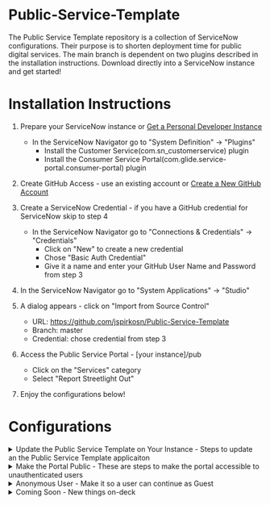 # Public-Service-Template
The Public Service Template repository is a collection of ServiceNow configurations.  Their purpose is to shorten deployment time for public digital services. The main branch is dependent on two plugins described in the installation instructions.  Download directly into a ServiceNow instance and get started!
# Installation Instructions
1. Prepare your ServiceNow instance or <a href="https://developer.servicenow.com/dev.do#!/guides/quebec/developer-program/pdi-guide/obtaining-a-pdi" title="PDI Readme">Get a Personal Developer Instance</a>
	- In the ServiceNow Navigator go to "System Definition" -> "Plugins"
		- Install the Customer Service(com.sn_customerservice) plugin
 		- Install the Consumer Service Portal(com.glide.service-portal.consumer-portal) plugin
   
2. Create GitHub Access - use an existing account or <a href="https://github.com/join?ref_cta=Sign+up&ref_loc=header+logged+out&ref_page=%2F&source=header-home" title="GitHub Create Account">Create a New GitHub Account</a>
3. Create a ServiceNow Credential - if you have a GitHub credential for ServiceNow skip to step 4
	- In the ServiceNow Navigator go to "Connections & Credentials" -> "Credentials"
		- Click on "New" to create a new credential
		- Chose "Basic Auth Credential"
		- Give it a name and enter your GitHub User Name and Password from step 3
4. In the ServiceNow Navigator go to "System Applications" -> "Studio"
5. A dialog appears - click on "Import from Source Control"
    - URL: https://github.com/jspirkosn/Public-Service-Template
    - Branch: master 
    - Credential: chose credential from step 3   
6. Access the Public Service Portal - [your instance]/pub
	- Click on the "Services" category
	- Select "Report Streetlight Out"  
7. Enjoy the configurations below!

# Configurations
<details>
<summary>Update the Public Service Template on Your Instance - Steps to update an the Public Service Template applicaiton </summary>

- **Status:** Complete
- **Setup:**
	1. In the ServiceNow Navigator go to "System Applications" -> "Studio"
	2. Select the "Public Service Template" Application
	3. Open the top menu for "Source Control"
	3. Select "Apply Remote Changes"
	4. In the dialog box select "Apply Remote Changes" again
	5. This brings the most recent code into your instance	
- **Setup Video:**
	<a href="https://www.youtube.com/watch?v=aX22pNK14rY" title="Public Services Template - Update the Public Services Template on Your Instance">Update the Public Services Template on Your Instance</a>
	
- **Contributors:** 
	- john.spirko@servicenow.com 
</details>

<details>
<summary>Make the Portal Public - These are steps to make the portal accessible to unauthenticated users</summary>

- **Status:** Complete
- **Setup:**
	1. Go to [your instance]/pub and make sure you aren't authenticated - You should only see the header to login and background image
	2. In the ServiceNow Navigator go to "Public Services Template" -> "Widgets to Make Public"
	3. Make sure you are in the global scope
	4. Change the Public field to "true" for all 4 of the widgets
	5. In the ServiceNow Navigator go to "Public Services Template" -> "Pages to Make Public"
	6. Change the Public field to "true" for 1 page
	5. Refresh the browser in step 1 - you should now see the search box and catalog navigations  
	
- **Setup Video:**
	<a href="https://www.youtube.com/watch?v=wtkbx07DY5k" title="Make the Portal Public - Setup">Make the Portal Public - Setup</a>
- **Contributors:** 
	- john.spirko@servicenow.com 
</details>

<details>
<summary>Anonymous User - Make it so a user can continue as Guest</summary>
	
- **Prerequisites:** "Make the Portal Public" 
- **Status:** Complete
- **Setup:**
	1. Follow the steps in the "Update the Public Service Template on Your Instance" section above
	2. Go to [your instance]/pub and make sure you aren't authenticated - you should see the search box and catalog navigations
	3. Navigate to Services - Non Emergency Issues
	3. Click on the "Report Streetlight Out" catalog item
	4. On the login page select "Continue as Guest"
	5. You should see a User name or password invalid message
	6. Go to [your instance] and login as an Admin user
	7. Make sure you are in the "Global" scope
	8. In the ServiceNow Navigator go to "Public Services Template" -> "Scripts to Run"
	9. Click on "Create Public User for Anonymous Access" to open it
	10. Once opened click on "Run Fix Scipt"
	11. Click on "Proceed"
	12. Go to [your instance]/pub and make sure you aren't authenticated 
	13. Navigate to Services - Non Emergency Issues
	14. Click on the "Report Streetlight Out" catalog item
	15. On the login page select "Continue as Guest"
	16. You should see a form and it should say "Public Guest" in the upper right-hand corner
	
- **Setup Video:**
	<a href="https://www.youtube.com/watch?v=z80QPiMahpY" title="Anonymous User - Setup">Anonymous User - Setup</a>
- **Contributors:** 
	- john.spirko@servicenow.com 
</details>

<details>
<summary>Coming Soon - New things on-deck</summary>
- **Service Builder Workflow**

- **Variable Sets (Map and Common)**
  
- **Mobile API Endpoint for NewRocket Mobile**
  
- **NewRocket Mobile App**
  
- **Case Workflow**

  </details>

